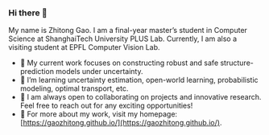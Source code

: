 ### Hi there 👋
My name is Zhitong Gao. I am a final-year master’s student in Computer Science at ShanghaiTech University PLUS Lab. Currently, I am also a visiting student at EPFL Computer Vision Lab. 
- 🔭 My current work focuses on constructing robust and safe structure-prediction models under uncertainty.
- 🌱 I’m learning uncertainty estimation, open-world learning, probabilistic modeling, optimal transport, etc.
- 👯 I am always open to collaborating on projects and innovative research. Feel free to reach out for any exciting opportunities!
- 👀 For more about my work, visit my homepage: [https://gaozhitong.github.io/](https://gaozhitong.github.io/).

<!--
**gaozhitong/gaozhitong** is a ✨ _special_ ✨ repository because its `README.md` (this file) appears on your GitHub profile.

Here are some ideas to get you started:

- 🔭 I’m currently working on ...
- 🌱 I’m currently learning ...
- 👯 I’m looking to collaborate on ...
- 🤔 I’m looking for help with ...
- 💬 Ask me about ...
- 📫 How to reach me: ...
- 😄 Pronouns: ...
- ⚡ Fun fact: ...
-->
